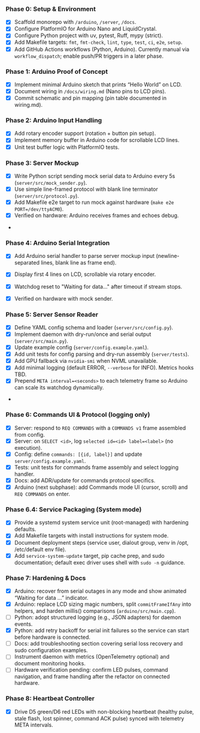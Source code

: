 ### Phase 0: Setup & Environment

- [x] Scaffold monorepo with `/arduino`, `/server`, `/docs`.
- [x] Configure PlatformIO for Arduino Nano and LiquidCrystal.
- [x] Configure Python project with uv, pytest, Ruff, mypy (strict).
- [x] Add Makefile targets: `fmt`, `fmt-check`, `lint`, `type`, `test`, `ci`, `e2e`, `setup`.
- [x] Add GitHub Actions workflows (Python, Arduino). Currently manual via `workflow_dispatch`; enable push/PR triggers in a later phase.

### Phase 1: Arduino Proof of Concept

- [x] Implement minimal Arduino sketch that prints “Hello World” on LCD.
- [x] Document wiring in `/docs/wiring.md` (Nano pins to LCD pins).
- [x] Commit schematic and pin mapping (pin table documented in wiring.md).

### Phase 2: Arduino Input Handling

- [x] Add rotary encoder support (rotation + button pin setup).
- [x] Implement memory buffer in Arduino code for scrollable LCD lines.
- [x] Unit test buffer logic with PlatformIO tests.

### Phase 3: Server Mockup

- [x] Write Python script sending mock serial data to Arduino every 5s (`server/src/mock_sender.py`).
- [x] Use simple line-framed protocol with blank line terminator (`server/src/protocol.py`).
- [x] Add Makefile e2e target to run mock against hardware (`make e2e PORT=/dev/ttyACM0`).
- [x] Verified on hardware: Arduino receives frames and echoes debug.
-

### Phase 4: Arduino Serial Integration

- [x] Add Arduino serial handler to parse server mockup input (newline-separated lines, blank line as frame end).
- [x] Display first 4 lines on LCD, scrollable via rotary encoder.
- [x] Watchdog reset to "Waiting for data..." after timeout if stream stops.
- [x] Verified on hardware with mock sender.


### Phase 5: Server Sensor Reader

- [x] Define YAML config schema and loader (`server/src/config.py`).
- [x] Implement daemon with dry-run/once and serial output (`server/src/main.py`).
- [x] Update example config (`server/config.example.yaml`).
- [x] Add unit tests for config parsing and dry-run assembly (`server/tests`).
- [x] Add GPU fallback via `nvidia-smi` when NVML unavailable.
- [x] Add minimal logging (default ERROR, `--verbose` for INFO). Metrics hooks TBD.
- [x] Prepend `META interval=<seconds>` to each telemetry frame so Arduino can scale its watchdog dynamically.
-

### Phase 6: Commands UI & Protocol (logging only)

- [x] Server: respond to `REQ COMMANDS` with a `COMMANDS v1` frame assembled from config.
- [x] Server: on `SELECT <id>`, log `selected id=<id> label=<label>` (no execution).
- [x] Config: define `commands: [{id, label}]` and update `server/config.example.yaml`.
- [x] Tests: unit tests for commands frame assembly and select logging handler.
- [x] Docs: add ADR/update for commands protocol specifics.
- [x] Arduino (next subphase): add Commands mode UI (cursor, scroll) and `REQ COMMANDS` on enter.

### Phase 6.4: Service Packaging (System mode)

- [x] Provide a systemd system service unit (root-managed) with hardening defaults.
- [x] Add Makefile targets with install instructions for system mode.
- [x] Document deployment steps (service user, dialout group, venv in /opt, /etc/default env file).
- [x] Add `service-system-update` target, pip cache prep, and sudo documentation; default exec driver uses shell with `sudo -n` guidance.

### Phase 7: Hardening & Docs

- [x] Arduino: recover from serial outages in any mode and show animated “Waiting for data …” indicator.
- [x] Arduino: replace LCD sizing magic numbers, split `commitFrameIfAny` into helpers, and harden millis() comparisons (`arduino/src/main.cpp`).
- [ ] Python: adopt structured logging (e.g., JSON adapters) for daemon events.
- [x] Python: add retry backoff for serial init failures so the service can start before hardware is connected.
- [ ] Docs: add troubleshooting section covering serial loss recovery and sudo configuration examples.
- [ ] Instrument daemon with metrics (OpenTelemetry optional) and document monitoring hooks.
- [ ] Hardware verification pending: confirm LED pulses, command navigation, and frame handling after the refactor on connected hardware.

### Phase 8: Heartbeat Controller

- [x] Drive D5 green/D6 red LEDs with non-blocking heartbeat (healthy pulse, stale flash, lost spinner, command ACK pulse) synced with telemetry META intervals.
